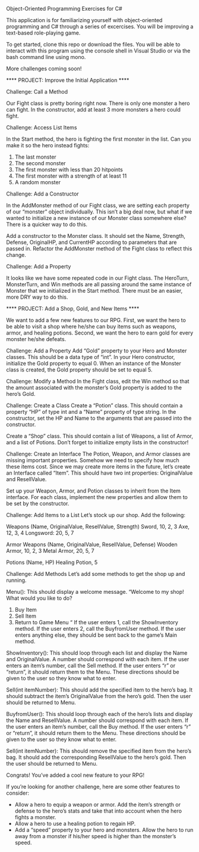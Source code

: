 Object-Oriented Programming Exercises for C#

This application is for familiarizing yourself with object-oriented programming and C# through a series of excercises. You will be improving 
a text-based role-playing game. 

To get started, clone this repo or download the files. You will be able to interact with this program using the console shell in Visual Studio
or via the bash command line using mono.

More challenges coming soon!

**** PROJECT: Improve the Initial Application ****

Challenge: Call a Method

Our Fight class is pretty boring right now. There is only one monster a hero can fight. In the constructor, add at least 3 more monsters a hero could fight.

Challenge: Access List Items

In the Start method, the hero is fighting the first monster in the list. Can you make it so the hero instead fights:
1) The last monster
2) The second monster
3) The first monster with less than 20 hitpoints
4) The first monster with a strength of at least 11
5) A random monster

Challenge: Add a Constructor

In the AddMonster method of our Fight class, we are setting each property of our “monster” object individually. This isn’t a big deal now, but what if we wanted to initialize a new instance of our Monster class somewhere else? There is a quicker way to do this. 

Add a constructor to the Monster class. It should set the Name, Strength, Defense, OriginalHP, and CurrentHP according to parameters that are passed in. Refactor the AddMonster method of the Fight class to reflect this change. 

Challenge: Add a Property

It looks like we have some repeated code in our Fight class. The HeroTurn, MonsterTurn, and Win methods are all passing around the same instance of Monster that we initialized in the Start method. There must be an easier, more DRY way to do this. 

**** PROJECT: Add a Shop, Gold, and New Items ****

We want to add a few new features to our RPG. First, we want the hero to be able to visit a shop where he/she can buy items such as weapons, armor, and healing potions. Second, we want the hero to earn gold for every monster he/she defeats.

Challenge: Add a Property
Add “Gold” property to your Hero and Monster classes. This should be a data type of “int”. In your Hero constructor, initialize the Gold property to equal 0. When an instance of the Monster class is created, the Gold property should be set to equal 5.

Challenge: Modify a Method
In the Fight class, edit the Win method so that the amount associated with the monster’s Gold property is added to the hero’s Gold.

Challenge: Create a Class
Create a “Potion” class. This should contain a property “HP” of type int and a “Name” property of type string. In the constructor, set the HP and Name to the arguments that are passed into the constructor.

Create a “Shop” class. This should contain a list of Weapons, a list of Armor, and a list of Potions. Don’t forget to initialize empty lists in the constructor!

Challenge: Create an Interface
The Potion, Weapon, and Armor classes are missing important properties. Somehow we need to specify how much these items cost. Since we may create more items in the future, let’s create an Interface called “Item”. This should have two int properties: OriginalValue and ResellValue. 

Set up your Weapon, Armor, and Potion classes to inherit from the Item interface. For each class, implement the new properties and allow them to be set by the constructor. 

Challenge: Add Items to a List
Let’s stock up our shop. Add the following:

Weapons
(Name, OriginalValue, ResellValue, Strength)
Sword, 10, 2, 3
Axe, 12, 3, 4
Longsword: 20, 5, 7

Armor
Weapons
(Name, OriginalValue, ResellValue, Defense)
Wooden Armor, 10, 2, 3
Metal Armor, 20, 5, 7

Potions
(Name, HP)
Healing Potion, 5

Challenge: Add Methods
Let’s add some methods to get the shop up and running.

Menu():
This should display a welcome message.
“Welcome to my shop! What would you like to do?
1) Buy Item
2) Sell Item
3) Return to Game Menu
“
If the user enters 1, call the ShowInventory method. If the user enters 2, call the BuyfromUser method. If the user enters anything else, they should be sent back to the game’s Main method.

ShowInventory():
This should loop through each list and display the Name and OriginalValue. A number should correspond with each item. If the user enters an item’s number, call the Sell method. If the user enters “r” or “return”, it should return them to the Menu. These directions should be given to the user so they know what to enter.

Sell(int itemNumber):
This should add the specified item to the hero’s bag. It should subtract the item’s OriginalValue from the hero’s gold.
Then the user should be returned to Menu.

BuyfromUser():
This should loop through each of the hero’s lists and display the Name and ResellValue. A number should correspond with each item. If the user enters an item’s number, call the Buy method. If the user enters “r” or “return”, it should return them to the Menu. These directions should be given to the user so they know what to enter.

Sell(int itemNumber):
This should remove the specified item from the hero’s bag. It should add the corresponding ResellValue to the hero’s gold.
Then the user should be returned to Menu.

Congrats! You’ve added a cool new feature to your RPG! 

If you’re looking for another challenge, here are some other features to consider:
- Allow a hero to equip a weapon or armor. Add the item’s strength or defense to the hero’s stats and take that into account when the hero fights a monster.
- Allow a hero to use a healing potion to regain HP.
- Add a “speed” property to your hero and monsters. Allow the hero to run away from a monster if his/her speed is higher than the monster’s speed.